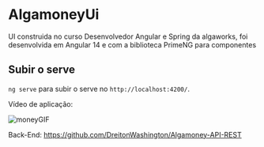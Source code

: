 # AlgamoneyUi

UI construida no curso Desenvolvedor Angular e Spring da algaworks, foi desenvolvida em Angular 14 e com a biblioteca PrimeNG para componentes

## Subir o serve

`ng serve` para subir o serve no `http://localhost:4200/`.

Vídeo de aplicação:

![moneyGIF](https://github.com/DreitonWashington/UI-Algamoney/assets/96394627/a2db2a46-dc12-4274-89ea-001333a42333)

Back-End: https://github.com/DreitonWashington/Algamoney-API-REST

